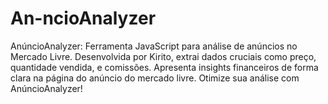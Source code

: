 # An-ncioAnalyzer
AnúncioAnalyzer: Ferramenta JavaScript para análise de anúncios no Mercado Livre. Desenvolvida por Kirito, extrai dados cruciais como preço, quantidade vendida, e comissões. Apresenta insights financeiros de forma clara na página do anúncio do mercado livre. Otimize sua análise com AnúncioAnalyzer!
